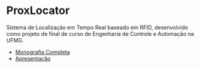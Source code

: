 # ProxLocator

Sistema de Localização em Tempo Real baseado em RFID, desenvolvido como projeto de final de curso de Engenharia de Controle e Automação na UFMG.

- [Monografia Completa](../../docs/monografia.pdf)
- [Apresentação]("../../docs/apresentacao.pdf")

